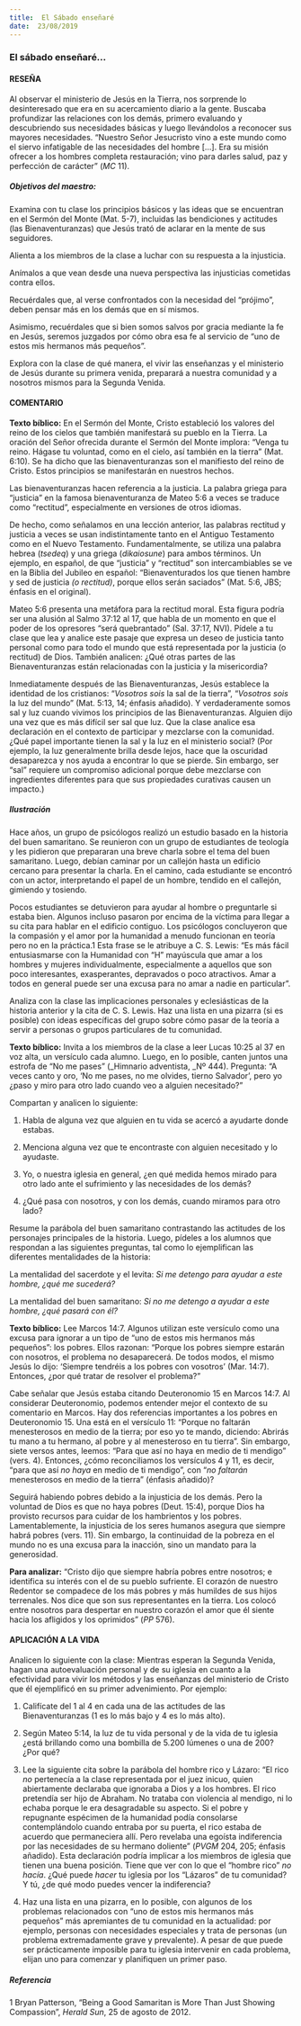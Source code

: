 ```yaml
---
title:  El Sábado enseñaré
date:  23/08/2019
---
```


### El sábado enseñaré...

#### RESEÑA

Al observar el ministerio de Jesús en la Tierra, nos sorprende lo desinteresado que era en su acercamiento diario a la gente. Buscaba profundizar las relaciones con los demás, primero evaluando y descubriendo sus necesidades básicas y luego llevándolos a reconocer sus mayores necesidades. “Nuestro Señor Jesucristo vino a este mundo como el siervo infatigable de las necesidades del hombre [...]. Era su misión ofrecer a los hombres completa restauración; vino para darles salud, paz y perfección de carácter” (_MC_ 11).

##### Objetivos del maestro:

Examina con tu clase los principios básicos y las ideas que se encuentran en el Sermón del Monte (Mat. 5-7), incluidas las bendiciones y actitudes (las Bienaventuranzas) que Jesús trató de aclarar en la mente de sus seguidores.

Alienta a los miembros de la clase a luchar con su respuesta a la injusticia.

Anímalos a que vean desde una nueva perspectiva las injusticias cometidas contra ellos.

Recuérdales que, al verse confrontados con la necesidad del “prójimo”, deben pensar más en los demás que en sí mismos.

Asimismo, recuérdales que si bien somos salvos por gracia mediante la fe en Jesús, seremos juzgados por cómo obra esa fe al servicio de “uno de estos mis hermanos más pequeños”.

Explora con la clase de qué manera, el vivir las enseñanzas y el ministerio de Jesús durante su primera venida, preparará a nuestra comunidad y a nosotros mismos para la Segunda Venida.

#### COMENTARIO

**Texto bíblico:**  En el Sermón del Monte, Cristo estableció los valores del reino de los cielos que también manifestará su pueblo en la Tierra. La oración del Señor ofrecida durante el Sermón del Monte implora: “Venga tu reino. Hágase tu voluntad, como en el cielo, así también en la tierra” (Mat. 6:10). Se ha dicho que las bienaventuranzas son el manifiesto del reino de Cristo. Estos principios se manifestarán en nuestros hechos.

Las bienaventuranzas hacen referencia a la justicia. La palabra griega para “justicia” en la famosa bienaventuranza de Mateo 5:6 a veces se traduce como “rectitud”, especialmente en versiones de otros idiomas.

De hecho, como señalamos en una lección anterior, las palabras rectitud y justicia a veces se usan indistintamente tanto en el Antiguo Testamento como en el Nuevo Testamento. Fundamentalmente, se utiliza una palabra hebrea (_tsedeq_) y una griega (_dikaiosune_) para ambos términos. Un ejemplo, en español, de que “justicia” y “rectitud” son intercambiables se ve en la Biblia del Jubileo en español: “Bienaventurados los que tienen hambre y sed de justicia _(o rectitud)_, porque ellos serán saciados” (Mat. 5:6, JBS; énfasis en el original).

Mateo 5:6 presenta una metáfora para la rectitud moral. Esta figura podría ser una alusión al Salmo 37:12 al 17, que habla de un momento en que el poder de los opresores “será quebrantado” (Sal. 37:17, NVI). Pídele a tu clase que lea y analice este pasaje que expresa un deseo de justicia tanto personal como para todo el mundo que está representada por la justicia (o rectitud) de Dios. También analicen: ¿Qué otras partes de las Bienaventuranzas están relacionadas con la justicia y la misericordia?

Inmediatamente después de las Bienaventuranzas, Jesús establece la identidad de los cristianos: “_Vosotros sois_ la sal de la tierra”, “_Vosotros sois_ la luz del mundo” (Mat. 5:13, 14; énfasis añadido). Y verdaderamente somos sal y luz cuando vivimos los principios de las Bienaventuranzas. Alguien dijo una vez que es más difícil ser sal que luz. Que la clase analice esa declaración en el contexto de participar y mezclarse con la comunidad. ¿Qué papel importante tienen la sal y la luz en el ministerio social? (Por ejemplo, la luz generalmente brilla desde lejos, hace que la oscuridad desaparezca y nos ayuda a encontrar lo que se pierde. Sin embargo, ser “sal” requiere un compromiso adicional porque debe mezclarse con ingredientes diferentes para que sus propiedades curativas causen un impacto.)

##### Ilustración

Hace años, un grupo de psicólogos realizó un estudio basado en la historia del buen samaritano. Se reunieron con un grupo de estudiantes de teología y les pidieron que prepararan una breve charla sobre el tema del buen samaritano. Luego, debían caminar por un callejón hasta un edificio cercano para presentar la charla. En el camino, cada estudiante se encontró con un actor, interpretando el papel de un hombre, tendido en el callejón, gimiendo y tosiendo.

Pocos estudiantes se detuvieron para ayudar al hombre o preguntarle si estaba bien. Algunos incluso pasaron por encima de la víctima para llegar a su cita para hablar en el edificio contiguo. Los psicólogos concluyeron que la compasión y el amor por la humanidad a menudo funcionan en teoría pero no en la práctica.1 Esta frase se le atribuye a C. S. Lewis: “Es más fácil entusiasmarse con la Humanidad con “H” mayúscula que amar a los hombres y mujeres individualmente, especialmente a aquellos que son poco interesantes, exasperantes, depravados o poco atractivos. Amar a todos en general puede ser una excusa para no amar a nadie en particular”.

Analiza con la clase las implicaciones personales y eclesiásticas de la historia anterior y la cita de C. S. Lewis. Haz una lista en una pizarra (si es posible) con ideas específicas del grupo sobre cómo pasar de la teoría a servir a personas o grupos particulares de tu comunidad.

**Texto bíblico:**  Invita a los miembros de la clase a leer Lucas 10:25 al 37 en voz alta, un versículo cada alumno. Luego, en lo posible, canten juntos una estrofa de “No me pases” (_Himnario adventista, _Nº 444). Pregunta: “A veces canto y oro, ‘No me pases, no me olvides, tierno Salvador’, pero yo ¿paso y miro para otro lado cuando veo a alguien necesitado?”

Compartan y analicen lo siguiente:

1. Habla de alguna vez que alguien en tu vida se acercó a ayudarte donde estabas.

2. Menciona alguna vez que te encontraste con alguien necesitado y lo ayudaste.

3. Yo, o nuestra iglesia en general, ¿en qué medida hemos mirado para otro lado ante el sufrimiento y las necesidades de los demás?

4. ¿Qué pasa con nosotros, y con los demás, cuando miramos para otro lado?

Resume la parábola del buen samaritano contrastando las actitudes de los personajes principales de la historia. Luego, pídeles a los alumnos que respondan a las siguientes preguntas, tal como lo ejemplifican las diferentes mentalidades de la historia:

La mentalidad del sacerdote y el levita: _Si me detengo para ayudar a este hombre, ¿qué me sucederá?_

La mentalidad del buen samaritano: _Si no me detengo a ayudar a este hombre, ¿qué pasará con él?_

**Texto bíblico:**  Lee Marcos 14:7. Algunos utilizan este versículo como una excusa para ignorar a un tipo de “uno de estos mis hermanos más pequeños”: los pobres. Ellos razonan: “Porque los pobres siempre estarán con nosotros, el problema no desaparecerá. De todos modos, el mismo Jesús lo dijo: ‘Siempre tendréis a los pobres con vosotros’ (Mar. 14:7). Entonces, ¿por qué tratar de resolver el problema?”

Cabe señalar que Jesús estaba citando Deuteronomio 15 en Marcos 14:7. Al considerar Deuteronomio, podemos entender mejor el contexto de su comentario en Marcos. Hay dos referencias importantes a los pobres en Deuteronomio 15. Una está en el versículo 11: “Porque no faltarán menesterosos en medio de la tierra; por eso yo te mando, diciendo: Abrirás tu mano a tu hermano, al pobre y al menesteroso en tu tierra”. Sin embargo, siete versos antes, leemos: “Para que así no haya en medio de ti mendigo” (vers. 4). Entonces, ¿cómo reconciliamos los versículos 4 y 11, es decir, “para que así _no haya_ en medio de ti mendigo”, con “_no faltarán_ menesterosos en medio de la tierra” (énfasis añadido)?

Seguirá habiendo pobres debido a la injusticia de los demás. Pero la voluntad de Dios es que no haya pobres (Deut. 15:4), porque Dios ha provisto recursos para cuidar de los hambrientos y los pobres. Lamentablemente, la injusticia de los seres humanos asegura que siempre habrá pobres (vers. 11). Sin embargo, la continuidad de la pobreza en el mundo no es una excusa para la inacción, sino un mandato para la generosidad.

**Para analizar:**  “Cristo dijo que siempre habría pobres entre nosotros; e identifica su interés con el de su pueblo sufriente. El corazón de nuestro Redentor se compadece de los más pobres y más humildes de sus hijos terrenales. Nos dice que son sus representantes en la tierra. Los colocó entre nosotros para despertar en nuestro corazón el amor que él siente hacia los afligidos y los oprimidos” (_PP_ 576).

#### APLICACIÓN A LA VIDA

Analicen lo siguiente con la clase: Mientras esperan la Segunda Venida, hagan una autoevaluación personal y de su iglesia en cuanto a la efectividad para vivir los métodos y las enseñanzas del ministerio de Cristo que él ejemplificó en su primer advenimiento. Por ejemplo:

1. Califícate del 1 al 4 en cada una de las actitudes de las Bienaventuranzas (1 es lo más bajo y 4 es lo más alto).

2. Según Mateo 5:14, la luz de tu vida personal y de la vida de tu iglesia ¿está brillando como una bombilla de 5.200 lúmenes o una de 200? ¿Por qué?

3. Lee la siguiente cita sobre la parábola del hombre rico y Lázaro: “El rico _no_ pertenecía a la clase representada por el juez inicuo, quien abiertamente declaraba que ignoraba a Dios y a los hombres. El rico pretendía ser hijo de Abraham. No trataba con violencia al mendigo, ni lo echaba porque le era desagradable su aspecto. Si el pobre y repugnante espécimen de la humanidad podía consolarse contemplándolo cuando entraba por su puerta, el rico estaba de acuerdo que permaneciera allí. Pero revelaba una egoísta indiferencia por las necesidades de su hermano doliente” (_PVGM_ 204, 205; énfasis añadido). Esta declaración podría implicar a los miembros de iglesia que tienen una buena posición. Tiene que ver con lo que el “hombre rico” _no hacía_. ¿Qué puede _hacer_ tu iglesia por los “Lázaros” de tu comunidad? Y tú, ¿de qué modo puedes vencer la indiferencia?

4. Haz una lista en una pizarra, en lo posible, con algunos de los problemas relacionados con “uno de estos mis hermanos más pequeños” más apremiantes de tu comunidad en la actualidad: por ejemplo, personas con necesidades especiales y trata de personas (un problema extremadamente grave y prevalente). A pesar de que puede ser prácticamente imposible para tu iglesia intervenir en cada problema, elijan uno para comenzar y planifiquen un primer paso.

##### Referencia

1 Bryan Patterson, “Being a Good Samaritan is More Than Just Showing Compassion”, _Herald Sun_, 25 de agosto de 2012.